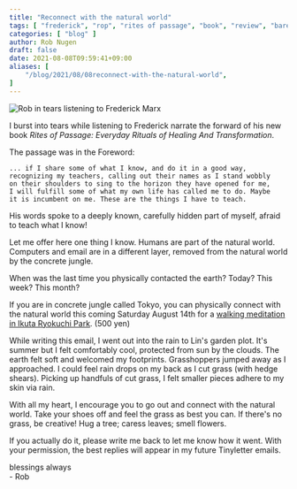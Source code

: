 ```yaml
---
title: "Reconnect with the natural world"
tags: [ "frederick", "rop", "rites of passage", "book", "review", "barefoot" ]
categories: [ "blog" ]
author: Rob Nugen
draft: false
date: 2021-08-08T09:59:41+09:00
aliases: [
    "/blog/2021/08/08reconnect-with-the-natural-world",
]
---
```


<img
src="https://b.robnugen.com/blog/2021/2021_aug_07_tears_listening_to_frederick_marx_cropped.jpg"
alt="Rob in tears listening to Frederick Marx"
class="title" />

I burst into tears while listening to Frederick narrate the forward of
his new book _Rites of Passage: Everyday Rituals of Healing And
Transformation_.

The passage was in the Foreword:

    ... if I share some of what I know, and do it in a good way,
    recognizing my teachers, calling out their names as I stand wobbly
    on their shoulders to sing to the horizon they have opened for me,
    I will fulfill some of what my own life has called me to do. Maybe
    it is incumbent on me. These are the things I have to teach.

His words spoke to a deeply known, carefully hidden part of myself,
afraid to teach what I know!

Let me offer here one thing I know.  Humans are part of the natural
world. Computers and email are in a different layer, removed from the
natural world by the concrete jungle.

When was the last time you physically contacted the earth?  Today?
This week?  This month?

If you are in concrete jungle called Tokyo, you can physically connect
with the natural world this coming Saturday August 14th for a [walking
meditation in Ikuta Ryokuchi
Park](https://www.robnugen.com/events/2021/08/14walking-meditation-enjoy-summer-in-ikuta-ryokuchi-park/).
(500 yen)

While writing this email, I went out into the rain to Lin's garden
plot.  It's summer but I felt comfortably cool, protected from sun by
the clouds.  The earth felt soft and welcomed my footprints.
Grasshoppers jumped away as I approached.  I could feel rain drops on
my back as I cut grass (with hedge shears).  Picking up handfuls of
cut grass, I felt smaller pieces adhere to my skin via rain.

With all my heart, I encourage you to go out and connect with the
natural world.  Take your shoes off and feel the grass as best you
can.  If there's no grass, be creative!  Hug a tree; caress leaves;
smell flowers.

If you actually do it, please write me back to let me know how it
went.  With your permission, the best replies will appear in my future
Tinyletter emails.

blessings always
<br>- Rob
